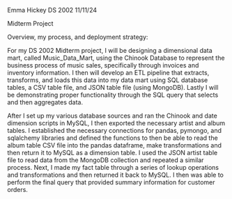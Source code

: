 Emma Hickey
DS 2002 
11/11/24 

Midterm Project

Overview, my process, and deployment strategy: 

For my DS 2002 Midterm project, I will be designing a dimensional data mart, called Music_Data_Mart, using the Chinook Database to represent the business process of music sales, specifically through invoices and inventory information. I then will develop an ETL pipeline that extracts, transforms, and loads this data into my data mart using SQL database tables, a CSV table file, and JSON table file (using MongoDB). Lastly I will be demonstrating proper functionality through the SQL query that selects and then aggregates data. 

After I set up my various database sources and ran the Chinook and date dimension scripts in MySQL, I then exported the necessary artist and album tables. I established the necessary connections for pandas, pymongo, and sqlalchemy libraries and defined the functions to then be able to read the album table CSV file into the pandas dataframe, make transformations and then return it to MySQL as a dimension table. I used the JSON artist table file to read data from the MongoDB collection and repeated a similar process. Next, I made my fact table through a series of lookup operations and transformations and then returned it back to MySQL. I then was able to perform the final query that provided summary information for customer orders.

